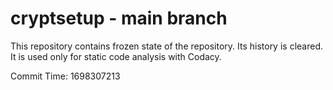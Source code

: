 # cryptsetup - main branch

This repository contains frozen state of the repository.
Its history is cleared. It is used only for static code
analysis with Codacy.

Commit Time: 1698307213